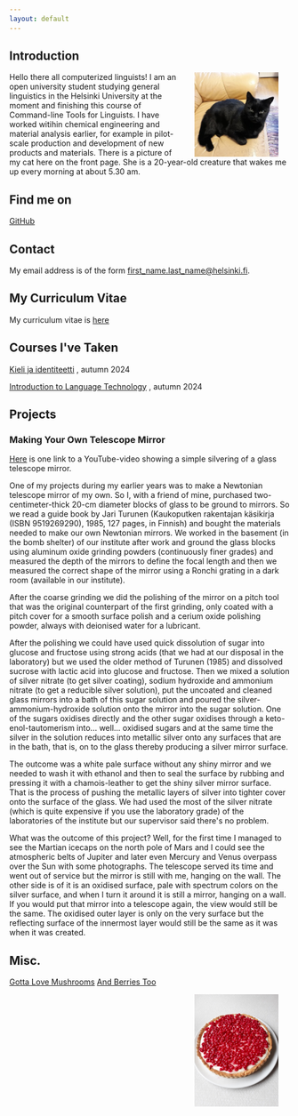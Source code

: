 ```yaml
---
layout: default
---
```


## Introduction

<img src="assets/images/My_cat.jpg" alt="Photo" hspace="20" width="30%" align="right"/> Hello there all computerized linguists! I am an open university student studying general linguistics in the Helsinki University at the moment and finishing this course of Command-line Tools for Linguists. I have worked witihin chemical engineering and material analysis earlier, for example in pilot-scale production and development of new products and materials. There is a picture of my cat here on the front page. She is a 20-year-old creature that wakes me up every morning at about 5.30 am. 

## Find me on

[GitHub](https://khjaaske.github.com)

## Contact

My email address is of the form first_name.last_name@helsinki.fi. 

## My Curriculum Vitae

My curriculum vitae is [here](khjaaske.github.io/assets/documents/CV_khjaaske.pdf)

## Courses I've Taken

[Kieli ja identiteetti](https://studies.helsinki.fi/kurssit/opintojakso/otm-256b594d-cdd8-4b1b-b266-cc427872b130?cpId=hy-lv-74) , autumn 2024

[Introduction to Language Technology](https://studies.helsinki.fi/courses/course-unit/otm-96b452f8-1f60-4696-8f0e-50559973b315/KIK-405?cpId=hy-lv-75) , autumn 2024

## Projects
### Making Your Own Telescope Mirror

[Here](https://www.youtube.com/watch?app=desktop&v=WHmijeRitD8) is one link to a YouTube-video showing a simple silvering of a glass telescope mirror.

One of my projects during my earlier years was to make a Newtonian telescope mirror of my own. So I, with a friend of mine, purchased two-centimeter-thick 20-cm diameter blocks of glass to be ground to mirrors. 
So we read a guide book by Jari Turunen (Kaukoputken rakentajan käsikirja (ISBN 9519269290), 1985, 127 pages, in Finnish) and bought the materials needed to make our own Newtonian mirrors. 
We worked in the basement (in the bomb shelter) of our institute after work and ground the glass blocks using aluminum oxide grinding powders (continuously finer grades) and measured the depth of the mirrors to define the focal length and then we measured the correct shape of the mirror using a Ronchi grating in a dark room (available in our institute). 

After the coarse grinding we did the polishing of the mirror on a pitch tool that was the original counterpart of the first grinding, only coated with a pitch cover for a smooth surface polish and a cerium oxide polishing powder, always with deionised water for a lubricant.
 
After the polishing we could have used quick dissolution of sugar into glucose and fructose using strong acids (that we had at our disposal in the laboratory) but we used the older method of Turunen (1985) and dissolved sucrose with lactic acid into glucose and fructose. Then we mixed a solution of silver nitrate (to get silver coating), sodium hydroxide and ammonium nitrate (to get a reducible silver solution), put the uncoated and cleaned glass mirrors into a bath of this sugar solution and poured the silver-ammonium-hydroxide solution onto the mirror into the sugar solution. One of the sugars oxidises directly and the other sugar oxidises through a keto-enol-tautomerism into... well... oxidised sugars and at the same time the silver in the solution reduces into metallic silver onto any surfaces that are in the bath, that is, on to the glass thereby producing a silver mirror surface.

The outcome was a white pale surface without any shiny mirror and we needed to wash it with ethanol and then to seal the surface by rubbing and pressing it with a chamois-leather to get the shiny silver mirror surface. That is the process of pushing the metallic layers of silver into tighter cover onto the surface of the glass.
We had used the most of the silver nitrate (which is quite expensive if you use the laboratory grade) of the laboratories of the institute but our supervisor said there's no problem. 

What was the outcome of this project? Well, for the first time I managed to see the Martian icecaps on the north pole of Mars and I could see the atmospheric belts of Jupiter and later even Mercury and Venus overpass over the Sun with some photographs. 
The telescope served its time and went out of service but the mirror is still with me, hanging on the wall. The other side is of it is an  oxidised surface, pale with spectrum colors on the silver surface, and when I turn it around it is still a mirror, hanging on a wall. If you would put that mirror into a telescope again, the view would still be the same. The oxidised outer layer is only on the very surface but the reflecting surface of the innermost layer would still be the same as it was when it was created.

## Misc. 

[Gotta Love Mushrooms](https://en.wikipedia.org/wiki/Edible_mushroom)
[And Berries Too](https://en.wikipedia.org/wiki/List_of_fruit_dishes)

<img src="assets/images/berrycake.jpg" alt="Photo" hspace="20" width="30%" align="right"/>
